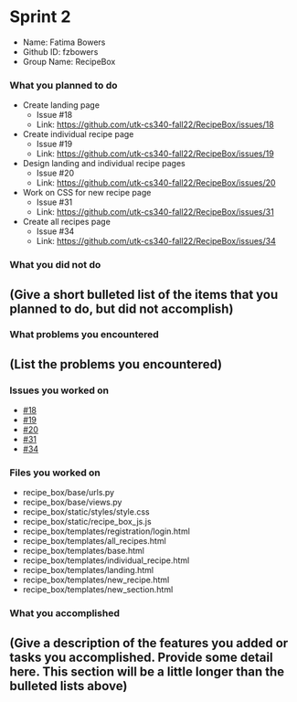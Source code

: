 # Sprint 2
- Name: Fatima Bowers
- Github ID: fzbowers
- Group Name: RecipeBox


### What you planned to do
- Create landing page
  - Issue #18
  - Link: https://github.com/utk-cs340-fall22/RecipeBox/issues/18
- Create individual recipe page
  - Issue #19
  - Link: https://github.com/utk-cs340-fall22/RecipeBox/issues/19
- Design landing and individual recipe pages
  - Issue #20
  - Link: https://github.com/utk-cs340-fall22/RecipeBox/issues/20
- Work on CSS for new recipe page
  - Issue #31
  - Link: https://github.com/utk-cs340-fall22/RecipeBox/issues/31
- Create all recipes page
  - Issue #34
  - Link: https://github.com/utk-cs340-fall22/RecipeBox/issues/34


### What you did not do
(Give a short bulleted list of the items that you planned to do, but did not accomplish)
- 


### What problems you encountered
(List the problems you encountered)
- 


### Issues you worked on
- [#18](https://github.com/utk-cs340-fall22/RecipeBox/issues/18)
- [#19](https://github.com/utk-cs340-fall22/RecipeBox/issues/19)
- [#20](https://github.com/utk-cs340-fall22/RecipeBox/issues/20)
- [#31](https://github.com/utk-cs340-fall22/RecipeBox/issues/31)
- [#34](https://github.com/utk-cs340-fall22/RecipeBox/issues/34)

### Files you worked on
- recipe_box/base/urls.py
- recipe_box/base/views.py
- recipe_box/static/styles/style.css
- recipe_box/static/recipe_box_js.js
- recipe_box/templates/registration/login.html
- recipe_box/templates/all_recipes.html
- recipe_box/templates/base.html
- recipe_box/templates/individual_recipe.html
- recipe_box/templates/landing.html
- recipe_box/templates/new_recipe.html
- recipe_box/templates/new_section.html

### What you accomplished
(Give a description of the features you added or tasks you accomplished. Provide some detail here. This section will be a little longer than the bulleted lists above)
- 
